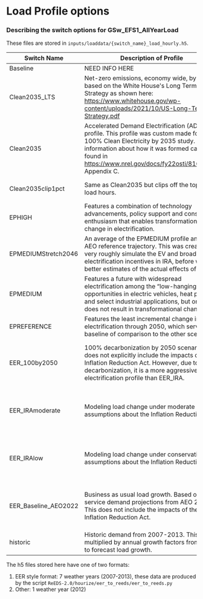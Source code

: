 # Load Profile options

### Describing the switch options for GSw_EFS1_AllYearLoad 
These files are stored in `inputs/loaddata/{switch_name}_load_hourly.h5`.

| Switch Name    | Description of Profile | Origin |
| ------------- | ------------- | ------------- |
| Baseline | NEED INFO HERE | NEED INFO HERE  |
| Clean2035_LTS | Net-zero emissions, economy wide, by 2050 based on the White House's Long Term Strategy as shown here: https://www.whitehouse.gov/wp-content/uploads/2021/10/US-Long-Term-Strategy.pdf | Developed for the 100% Clean Electricity by 2035 study: https://www.nrel.gov/docs/fy22osti/81644.pdf |
| Clean2035    | Accelerated Demand Electrification (ADE) profile. This profile was custom made for the 100% Clean Electricity by 2035 study. More information about how it was formed can be found in https://www.nrel.gov/docs/fy22osti/81644.pdf Appendix C. | Developed for the 100% Clean Electricity by 2035 study: https://www.nrel.gov/docs/fy22osti/81644.pdf |
| Clean2035clip1pct | Same as Clean2035 but clips off the top 1% of load hours. | Developed for the 100% Clean Electricity by 2035 study: https://www.nrel.gov/docs/fy22osti/81644.pdf |
| EPHIGH | Features a combination of technology advancements, policy support and consumer enthusiasm that enables transformational change in electrification.   | Developed for the Electrification Futures Study https://www.nrel.gov/docs/fy18osti/71500.pdf. |
| EPMEDIUMStretch2046 | An average of the EPMEDIUM profile and the AEO reference trajectory. This was created to very roughly simulate the EV and broader electrification incentives in IRA, before we had better estimates of the actual effects of IRA. | NREL researchers combined the EPMEDIUM profile and the AEO reference trajectory.
| EPMEDIUM | Features a future with widespread electrification among the “low-hanging fruit” opportunities in electric vehicles, heat pumps and select industrial applications, but one that does not result in transformational change. | Developed for the Electrification Futures Study https://www.nrel.gov/docs/fy18osti/71500.pdf. |
| EPREFERENCE | Features the least incremental change in electrification through 2050, which serves as a baseline of comparison to the other scenarios.| Developed for the Electrification Futures Study https://www.nrel.gov/docs/fy18osti/71500.pdf. |
| EER_100by2050  | 100% decarbonization by 2050 scenario. This does not explicitly include the impacts of the Inflation Reduction Act. However, due to its decarbonization, it is a more aggressive electrification profile than EER_IRA.  | Purchased from Evolved Energy Research in June 2023 for the National Transmission Planning Study and to update our load profiles in general. More information can be found in EER's Annual Decarbonization Report https://www.evolved.energy/post/adp2022. |
| EER_IRAmoderate  | Modeling load change under moderate assumptions about the Inflation Reduction Act | Purchased from Evolved Energy Research in June 2023 for the National Transmission Planning Study and to update our load profiles in general. More information can be found in EER's Annual Decarbonization Report https://www.evolved.energy/post/adp2022. |
| EER_IRAlow  | Modeling load change under conservative assumptions about the Inflation Reduction Act   | Purchased from Evolved Energy Research in June 2023 for the National Transmission Planning Study and to update our load profiles in general. More information can be found in EER's Annual Decarbonization Report https://www.evolved.energy/post/adp2022. |
| EER_Baseline_AEO2022  | Business as usual load growth. Based on the service demand projections from AEO 2022. This does not include the impacts of the Inflation Reduction Act.   | Purchased from Evolved Energy Research in June 2023 for the National Transmission Planning Study and to update our load profiles in general. More information can be found in EER's Annual Decarbonization Report https://www.evolved.energy/post/adp2022. |
| historic | Historic demand from 2007-2013. This is multiplied by annual growth factors from AEO to forecast load growth. | NEED INFO HERE |

The h5 files stored here have one of two formats:
1. EER style format: 7 weather years (2007-2013), these data are produced by the script `ReEDS-2.0/hourize/eer_to_reeds/eer_to_reeds.py`
2. Other: 1 weather year (2012)